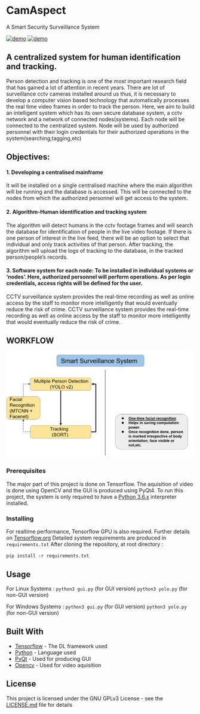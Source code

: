 # CamAspect
A Smart Security Surveillance System


[![demo](https://img.youtube.com/vi/ExkxAMdyxYo/0.jpg)](https://www.youtube.com/watch?v=ExkxAMdyxYo)
[![demo](https://img.youtube.com/vi/NZqtjUsRjlc/0.jpg)](https://www.youtube.com/watch?v=NZqtjUsRjlc)

  ## A centralized system for human identification and tracking.
Person detection and tracking is one of the most important research field that has gained a lot of attention in recent years. There are lot of  surveillance cctv cameras installed around us thus, it is necessary to develop a computer vision based technology that automatically processes the real time video frames in order to track the person.
Here, we aim to build an intelligent system which has its own secure database system, a cctv network and a network of connected nodes(systems). Each node will be connected to the centralized system. Node will be used by authorized personnel with their login credentials for their authorized operations in the system(searching,tagging,etc)

  ## Objectives:
  #### 1. Developing a centralised mainframe
  It will be installed on a single centralised machine where the main algorithm will be running and the database is
  accessed. This will be connected to the nodes from which the authorized personnel will get access to the system.
  #### 2. Algorithm-Human identification and tracking system
The algorithm will detect humans in the cctv footage frames and will search the database for identification of people in the live video footage. If there is one person of interest in the live feed, there will be an option to select that individual and only track activities of that person. After tracking, the algorithm will upload the logs of tracking to the database, in the tracked person/people’s records.
  #### 3. Software system for each node: To be installed in individual systems or ‘nodes’. Here, authorized personnel will perform operations. As per login credentials, access rights will be defined for the user.
CCTV surveillance system provides the real-time recording as well as online access by the staff to  monitor  more intelligently that would eventually reduce the risk of crime.
 CCTV surveillance system provides the real-time recording as well as online access by the staff to  monitor  more intelligently that would eventually reduce the risk of crime.
  ## WORKFLOW 
  ![WORK FLOW](/Screenshot.png)
  
### Prerequisites

The major part of this project is done on Tensorflow. The aquisition of video is done using OpenCV and the GUI is produced using PyQt4.
To run this project, the system is only required to have a [Python 3.6.x](https://www.python.org/downloads/release/python-365/) interpreter installed.

### Installing

For realtime performance, Tensorflow GPU is also required. Further details on [Tensorflow.org](https://www.tensorflow.org/install/gpu)
Detailed system requirements are produced in ```requirements.txt``` 
After cloning the repository, at root directory :
```
pip install -r requirements.txt
```

## Usage

For Linux Systems :
```python3 gui.py``` (for GUI version)
```python3 yolo.py``` (for non-GUI version)

For Windows Systems :
```python3 gui.py``` (for GUI version)
```python3 yolo.py``` (for non-GUI version)

## Built With

* [Tensorflow](https://www.tensorflow.org/) - The DL framework used
* [Python](https://www.python.org/) - Language used
* [PyQt](https://riverbankcomputing.com/software/pyqt/intro) - Used for producing GUI
* [Opencv](https://opencv.org/) - Used for video aquisition

## License

This project is licensed under the GNU GPLv3 License - see the [LICENSE.md](LICENSE.md) file for details

